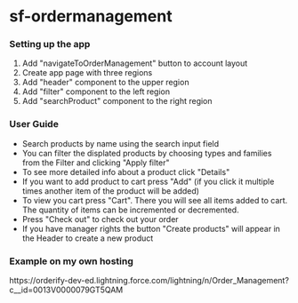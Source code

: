 # sf-ordermanagement
<h3>Setting up the app</h3>
<ol>
  <li>Add "navigateToOrderManagement" button to account layout</li>
  <li>Create app page with three regions</li>
  <li>Add "header" component to the upper region</li>
  <li>Add "filter" component to the left region</li>
  <li>Add "searchProduct" component to the right region</li>
</ol>

<h3>User Guide</h3>
<ul>
  <li>Search products by name using the search input field</li>
  <li>You can filter the displated products by choosing types and families from the Filter and clicking "Apply filter"</li>
  <li>To see more detailed info about a product click "Details"</li>
  <li>If you want to add product to cart press "Add" (if you click it multiple times another item of the product will be added)</li>
  <li>To view you cart press "Cart". There you will see all items added to cart. The quantity of items can be incremented or decremented.</li>
  <li>Press "Check out" to check out your order</li>
  <li>If you have manager rights the button "Create products" will appear in the Header to create a new product</li>
</ul>

<h3>Example on my own hosting</h3>
https://orderify-dev-ed.lightning.force.com/lightning/n/Order_Management?c__id=0013V0000079GT5QAM
